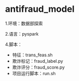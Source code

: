 antifraud_model
====

1.环境：数据部探索

2.语言：pyspark

4.脚本：
  - 特征：trans_feas.sh 
  - 欺诈标记：fraud_label.py
  - 欺诈评分：fraud_score.py
  - 项目运行脚本：run.sh


